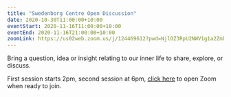```yaml
---
title: "Swedenborg Centre Open Discussion"
date: 2020-10-30T11:00:00+10:00
eventStart: 2020-11-16T11:00:00+10:00
eventEnd: 2020-11-16T21:00:00+10:00
zoomLink: https://us02web.zoom.us/j/124469612?pwd=NjlOZ3RpU2NWV1g1a2Zmb29ZL3ZsQT09
---
```


Bring a question, idea or insight relating to our inner life to share, explore, or discuss.

First session starts 2pm, second session at 6pm, [click here](https://us02web.zoom.us/j/124469612?pwd=NjlOZ3RpU2NWV1g1a2Zmb29ZL3ZsQT09) to open Zoom when ready to join.